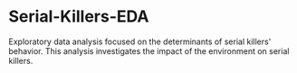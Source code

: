# Serial-Killers-EDA
Exploratory data analysis focused on the determinants of serial killers' behavior. This analysis investigates the impact of the environment on serial killers.
